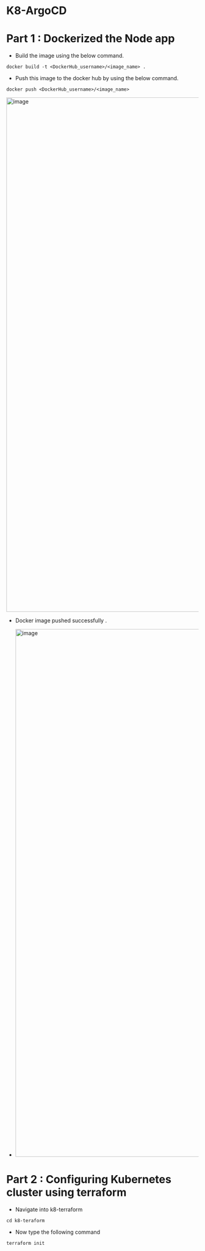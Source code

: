 # K8-ArgoCD
 
# Part 1 : Dockerized the Node app

- Build the image using the below command.

```
docker build -t <DockerHub_username>/<image_name> .
```

-  Push this image to the docker hub by using the below command.

```
docker push <DockerHub_username>/<image_name>
```

<img width="1344" alt="image" src="https://github.com/Kamalesh-Seervi/CI-CD-ArgoCD-and-Prometheus/assets/107933310/f015c6db-4122-4214-969d-752d18c644e5">

- Docker image pushed successfully .

- <img width="1379" alt="image" src="https://github.com/Kamalesh-Seervi/CI-CD-ArgoCD-and-Prometheus/assets/107933310/d287436c-9f38-4eb3-9d7f-3d3842b6bbaf">




# Part 2 : Configuring Kubernetes cluster using terraform


- Navigate into k8-terraform

```
cd k8-teraform
```

- Now type the following command

```
terraform init
```











